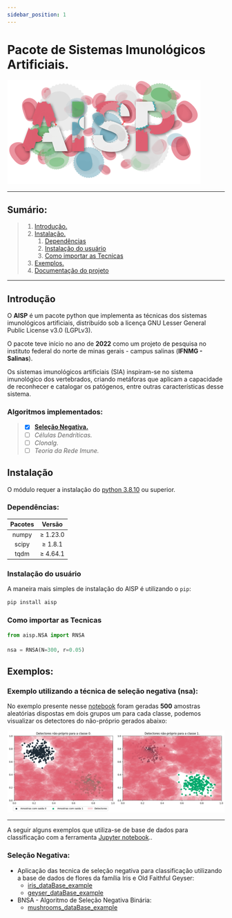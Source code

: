 ```yaml
---
sidebar_position: 1
---
```


# Pacote de Sistemas Imunológicos Artificiais.
<div style={{ display: "flex", justifyContent: "center", alignItems: "center", margin: "auto" }}>

![](./assets/logo.svg)  

</div>

---

## Sumário:

> 1. [Introdução.](#introdução)
> 2. [Instalação.](#instalação)
>    1. [Dependências](#dependências)
>    2. [Instalação do usuário](#instalação-do-usuário)
>    3. [Como importar as Tecnicas](#como-importar-as-tecnicas)
> 3. [Exemplos.](#exemplos)
> 4. [Documentação do projeto](./aisp-techniques/)

---

## Introdução

O **AISP** é um pacote python que implementa as técnicas dos sistemas imunológicos artificiais, distribuído sob a licença GNU Lesser General Public License v3.0 (LGPLv3).

O pacote teve início no ano de **2022** como um projeto de pesquisa no instituto federal do norte de minas gerais - campus salinas (**IFNMG - Salinas**).

Os sistemas imunológicos artificiais (SIA) inspiram-se no sistema imunológico dos vertebrados, criando metáforas que aplicam a capacidade de reconhecer e catalogar os patógenos, entre outras características desse sistema.

### Algoritmos implementados:

> - [x] [**Seleção Negativa.**](./aisp-techniques/Negative%20Selection/)
> - [ ] *Células Dendríticas.*
> - [ ] *Clonalg.*
> - [ ] *Teoria da Rede Imune.*

## **Instalação**


O módulo requer a instalação do [python 3.8.10](https://www.python.org/downloads/) ou superior.

### **Dependências:**

<div style={{ display: "flex", justifyContent: "center", alignItems: "center", margin: "auto" }}>

|    Pacotes    |     Versão    |
|:-------------:|:-------------:|
|    numpy      |    ≥ 1.23.0   |
|    scipy      |    ≥ 1.8.1    |
|    tqdm       |    ≥ 4.64.1   |

</div>

### **Instalação do usuário**

A maneira mais simples de instalação do AISP é utilizando o ``pip``:

```bash
pip install aisp
```

### **Como importar as Tecnicas**

``` python
from aisp.NSA import RNSA

nsa = RNSA(N=300, r=0.05)
```


## Exemplos:
### Exemplo utilizando a técnica de seleção negativa (**nsa**):

No exemplo presente nesse [notebook](https://github.com/AIS-Package/aisp/blob/main/examples/RNSA/example_with_randomly_generated_dataset-pt.ipynb) foram geradas **500** amostras aleatórias dispostas em dois grupos um para cada classe, podemos visualizar os detectores do não-próprio gerados abaixo:


![](./assets/exemplo-ptbr.png)

---

A seguir alguns exemplos que utiliza-se de base de dados para classificação com a ferramenta [Jupyter notebook](https://jupyter.org/)..

### **Seleção Negativa:**
+ Aplicação das tecnica de seleção negativa para classificação utilizando a base de dados de flores da família Iris e Old Faithful Geyser:
    + [iris_dataBase_example](https://github.com/AIS-Package/aisp/blob/main/examples/RNSA/iris_dataBase_example_pt-br.ipynb)
    + [geyser_dataBase_example](https://github.com/AIS-Package/aisp/blob/main/examples/RNSA/geyser_dataBase_example_pt-br.ipynb)
+ BNSA - Algoritmo de Seleção Negativa Binária: 
    + [mushrooms_dataBase_example](https://github.com/AIS-Package/aisp/blob/main/examples/BNSA/mushrooms_dataBase_example_pt-br.ipynb)